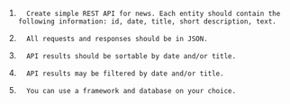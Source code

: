1.       Create simple REST API for news. Each entity should contain the following information: id, date, title, short description, text.
2.       All requests and responses should be in JSON.
3.       API results should be sortable by date and/or title.
4.       API results may be filtered by date and/or title.
5.       You can use a framework and database on your choice.
